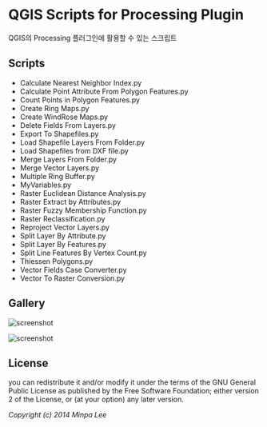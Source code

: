 QGIS Scripts for Processing Plugin 
===================================

QGIS의 Processing 플러그인에 활용할 수 있는 스크립트

Scripts
--------
 - Calculate Nearest Neighbor Index.py
 - Calculate Point Attribute From Polygon Features.py
 - Count Points in Polygon Features.py
 - Create Ring Maps.py
 - Create WindRose Maps.py
 - Delete Fields From Layers.py
 - Export To Shapefiles.py
 - Load Shapefile Layers From Folder.py
 - Load Shapefiles from DXF file.py
 - Merge Layers From Folder.py
 - Merge Vector Layers.py
 - Multiple Ring Buffer.py
 - MyVariables.py
 - Raster Euclidean Distance Analysis.py
 - Raster Extract by Attributes.py
 - Raster Fuzzy Membership Function.py
 - Raster Reclassification.py
 - Reproject Vector Layers.py
 - Split Layer By Attribute.py
 - Split Layer By Features.py
 - Split Line Features By Vertex Count.py
 - Thiessen Polygons.py
 - Vector Fields Case Converter.py
 - Vector To Raster Conversion.py

Gallery
---------

![screenshot](https://github.com/mapplus/qgis-scripts/blob/master/images/ringmaps.png?width=800)

![screenshot](https://github.com/mapplus/qgis-scripts/blob/master/images/WindRose.png?width=800)

License
--------

you can redistribute it and/or modify it under the terms of the GNU General Public License as published by the Free Software Foundation; either version 2 of the License, or (at your option) any later version.

<em>Copyright (c) 2014 Minpa Lee</em>
